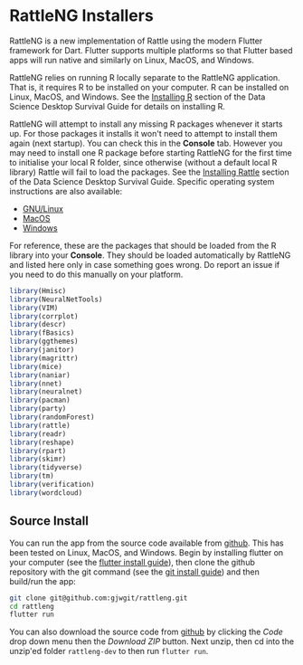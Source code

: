 # RattleNG Installers

RattleNG is a new implementation of Rattle using the modern Flutter
framework for Dart. Flutter supports multiple platforms so that
Flutter based apps will run native and similarly on Linux, MacOS, and
Windows.

RattleNG relies on running R locally separate to the RattleNG
application.  That is, it requires R to be installed on your computer.
R can be installed on Linux, MacOS, and Windows. See the [Installing
R](https://survivor.togaware.com/datascience/installing-r.html)
section of the Data Science Desktop Survival Guide for details on
installing R.

RattleNG will attempt to install any missing R packages whenever it
starts up. For those packages it installs it won't need to attempt to
install them again (next startup). You can check this in the
**Console** tab. However you may need to install one R package before
starting RattleNG for the first time to initialise your local R
folder, since otherwise (without a default local R library) Rattle
will fail to load the packages.  See the [Installing
Rattle](https://survivor.togaware.com/datascience/installing-rattle.html)
section of the Data Science Desktop Survival Guide. Specific operating
system instructions are also available:

+ [GNU/Linux](https://survivor.togaware.com/datascience/installing-rattle-on-linux.html)
+ [MacOS](https://survivor.togaware.com/datascience/installing-rattle-on-macos.html)
+ [Windows](https://survivor.togaware.com/datascience/installing-rattle-on-windows.html)

For reference, these are the packages that should be loaded from the R
library into your **Console**. They should be loaded automatically by
RattleNG and listed here only in case something goes wrong. Do report
an issue if you need to do this manually on your platform.

```r
library(Hmisc)
library(NeuralNetTools)
library(VIM)
library(corrplot)
library(descr)
library(fBasics)
library(ggthemes)
library(janitor)
library(magrittr)
library(mice)
library(naniar)
library(nnet)
library(neuralnet)
library(pacman)
library(party)
library(randomForest)
library(rattle)
library(readr)
library(reshape)
library(rpart)
library(skimr)
library(tidyverse)
library(tm)
library(verification)
library(wordcloud)
```

## Source Install

You can run the app from the source code available from
[github](https://github.com/gjwgit/rattleng). This has been tested on
Linux, MacOS, and Windows. Begin by installing flutter on your
computer (see the [flutter install
guide](https://docs.flutter.dev/get-started/install)), then clone the
github repository with the git command (see the [git install
guide](https://git-scm.com/book/en/v2/Getting-Started-Installing-Git))
and then build/run the app:

```bash
git clone git@github.com:gjwgit/rattleng.git
cd rattleng
flutter run
```

You can also download the source code from
[github](https://github.com/gjwgit/rattleng) by clicking the *Code*
drop down menu then the *Download ZIP* button. Next unzip, then cd
into the unzip'ed folder `rattleng-dev` to then run `flutter run`.
